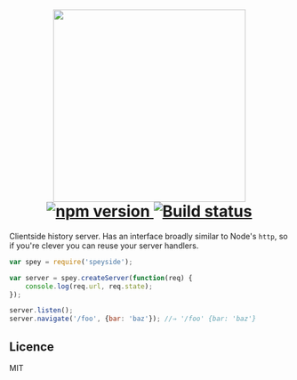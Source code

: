 <h1 align="center">
	<img src="https://raw.githubusercontent.com/quarterto/Speyside/master/logo.png" width="346"><br>
	<a href="http://badge.fury.io/js/speyside">
		<img src="https://badge.fury.io/js/speyside.svg" alt="npm version">
	</a>
	<a href="https://travis-ci.org/quarterto/Speyside">
		<img src="https://travis-ci.org/quarterto/Speyside.svg" alt="Build status">
	</a>
</h1>

Clientside history server. Has an interface broadly similar to Node's `http`, so if you're clever you can reuse your server handlers.

```javascript
var spey = require('speyside');

var server = spey.createServer(function(req) {
	console.log(req.url, req.state);
});

server.listen();
server.navigate('/foo', {bar: 'baz'}); //⇒ '/foo' {bar: 'baz'}
```

Licence
---
MIT